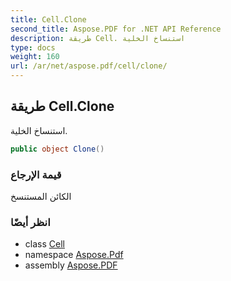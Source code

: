 ```yaml
---
title: Cell.Clone
second_title: Aspose.PDF for .NET API Reference
description: طريقة Cell. استنساخ الخلية
type: docs
weight: 160
url: /ar/net/aspose.pdf/cell/clone/
---
```

## طريقة Cell.Clone

استنساخ الخلية.

```csharp
public object Clone()
```

### قيمة الإرجاع

الكائن المستنسخ

### انظر أيضًا

* class [Cell](../)
* namespace [Aspose.Pdf](../../../aspose.pdf/)
* assembly [Aspose.PDF](../../../)